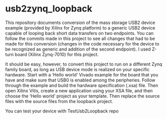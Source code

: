 # usb2zynq_loopback
This repository documents conversion of the mass storage USB2 device example (provided by Xilinx for Zynq platform) to a generic USB2 device capable of looping back short data transfers on two endpoints. You can follow the commits made in this project to see all changes that had to be made for this conversion (changes in the code necessary for the device to be recognized as generic and addition of the second endpoint). I used Z-turn board (Xilinx Zynq-7010) for this project.

It should be easy, however, to convert this project to run on a different Zynq family board, as long as USB device mode is realized on your specific hardware. Start with a ‘Hello world’ Vivado example for the board that you have and make sure that USB0 is enabled among the peripheries. Follow through the example and build the hardware specification (.xsa) file. Then open Xilinx Vitis, create a new application using your XSA file, and then choose the ‘Hello world’ project as your template. Then replace the source files with the source files from the loopback project.

You can test your device with TestUsb2Loopback repo
